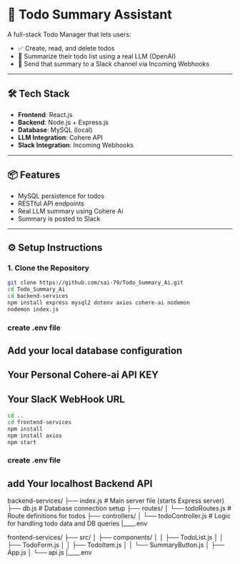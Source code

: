 # 🧠 Todo Summary Assistant

A full-stack Todo Manager that lets users:

- ✅ Create, read, and delete todos
- 🧠 Summarize their todo list using a real LLM (OpenAI)
- 🔔 Send that summary to a Slack channel via Incoming Webhooks

---

## 🛠 Tech Stack

- **Frontend**: React.js
- **Backend**: Node.js + Express.js
- **Database**: MySQL (local)
- **LLM Integration**: Cohere API
- **Slack Integration**: Incoming Webhooks

---

## 📦 Features

- MySQL persistence for todos
- RESTful API endpoints
- Real LLM summary using Cohere Ai
- Summary is posted to Slack

---

## ⚙️ Setup Instructions

### 1. Clone the Repository

```bash
git clone https://github.com/sai-79/Todo_Summary_Ai.git
cd Todo_Summary_Ai
cd backend-services
npm install express mysql2 dotenv axios cohere-ai nodemon
nodemon index.js

```

### create .env file

## Add your local database configuration

## Your Personal Cohere-ai API KEY

## Your SlacK WebHook URL

```bash
cd ..
cd frontend-services
npm install
npm install axios
npm start
```

### create .env file

## add Your localhost Backend API

backend-services/
├── index.js # Main server file (starts Express server)
├── db.js # Database connection setup
├── routes/
│ └── todoRoutes.js # Route definitions for todos
├── controllers/
│ └── todoController.js # Logic for handling todo data and DB queries
|\_\_\_\_.env

frontend-services/
├── src/
│ ├── components/
│ │ ├── TodoList.js
│ │ ├── TodoForm.js
│ │ ├── TodoItem.js
│ │ └── SummaryButton.js
│ ├── App.js
│ └── api.js
|\_\_\_\_.env
